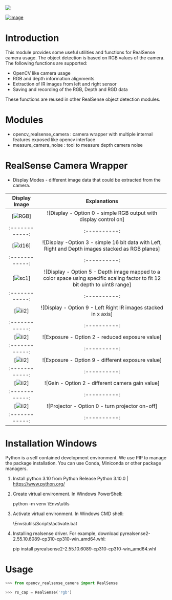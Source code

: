 ![](data/show_examples.jpg)

[![image](https://img.shields.io/pypi/v/scikit-spatial.svg)](https://pypi.python.org/pypi/scikit-spatial)



# Introduction

This module provides some useful utilities and functions for RealSense camera usage.
The object detection is based on RGB values of the camera.
The following functions are supported:

-   OpenCV like camera usage
-   RGB and depth information alignments
-   Extraction of IR images from left and right sensor
-   Saving and recording of the RGB, Depth and RGD data

These functions are reused in other RealSense object detection modules.


# Modules

- opencv_realsense_camera : camera wrapper with multiple internal features exposed like opencv interface 
- measure_camera_noise    : tool to measure depth camera noise


# RealSense Camera Wrapper

-  Display Modes - different image data that could be extracted from the camera. 

Display Image   | Explanations | 
:------------: |  :----------: | 
[![RGB](utils/doc/cam_rgb_d.jpg)] | ![Display - Option 0 - simple RGB output with display control on] | 
:------------: |  :----------: | 
[![d16](utils/doc/cam_d_3.jpg)] |   ![Display -Option 3 - simple 16  bit data with Left, Right and Depth images stacked as RGB planes] | 
:------------: |  :----------: | 
[![sc1](utils/doc/cam_d_5.jpg)] |   ![Display - Option 5 - Depth image mapped to a color space using specific scaling factor to fit 12 bit depth to uint8 range] | 
:------------: |  :----------: | 
[![ii2](utils/doc/cam_d_9.jpg)] |   ![Display - Option 9 - Left Right IR images stacked in x axis] | 
:------------: |  :----------: | 
[![ii2](utils/doc/cam_e_2.jpg)] |   ![Exposure - Option 2 - reduced exposure value] | 
:------------: |  :----------: | 
[![ii2](utils/doc/cam_e_9.jpg)] |   ![Exposure - Option 9 - different exposure value] | 
:------------: |  :----------: | 
[![ii2](utils/doc/cam_g_2.jpg)] |   ![Gain - Option 2 - different camera gain value] | 
:------------: |  :----------: |
[![ii2](utils/doc/cam_p_0.jpg)] |   ![Projector - Option 0 - turn projector on-off] | 
:------------: |  :----------: |  


# Installation Windows

Python is a self contained development environment. We use PIP to manage the package installation.
You can use Conda, Miniconda or other package managers.

1. Install python 3.10 from Python Release Python 3.10.0 | <https://www.python.org/>

2. Create virtual environment. In Windows PowerShell:

    python -m venv <your path>\Envs\utils

3. Activate virtual environment. In Windows CMD shell:

    <your path>\Envs\utils\Scripts\activate.bat

4. Installing realsense driver. For example, download pyrealsense2-2.55.10.6089-cp310-cp310-win_amd64.whl:

    pip install pyrealsense2-2.55.10.6089-cp310-cp310-win_amd64.whl


# Usage

```py
>>> from opencv_realsense_camera import RealSense

>>> rs_cap = RealSense('rgb')

```